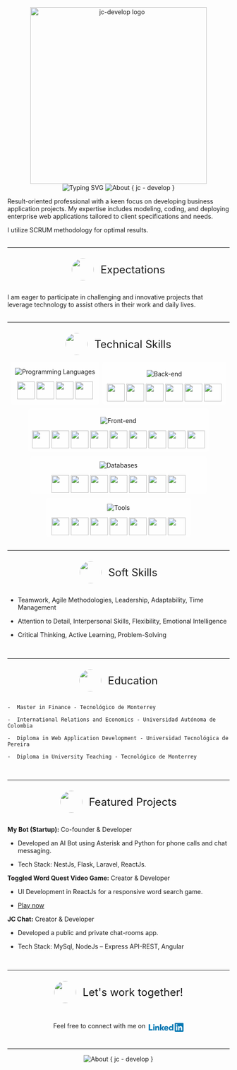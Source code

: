 <div align="center">
<img  src="https://juliancallejas.github.io/twqTest/assets/jc-develop-logo-202311.svg"  alt="jc-develop logo" width="400">
<br>
<img src="https://readme-typing-svg.demolab.com?font='Victor Mono'&size=15&duration=1500&color=ffff&center=true&vCenter=true&width=500&height=30&multiline=true&lines=Hi+there!+I'm+{+jc+-+develop+}+a+Fullstack+Developer&repeat=false" alt="Typing SVG" />

<img src="https://readme-typing-svg.demolab.com?font='Victor Mono'&size=13&duration=1500&pause=1000&color=00803E&center=true&vCenter=true&width=500&height=30&lines=Frontend+Developer;Backend+Developer;Inquisitive+by+nature;AI+enthusiast;Football+lover;Entrepreneur;Confident+and+ambitious;Self-taught+Learner;Young+at+heart;Christ+follower;Guitar+player;Finance Tutor" alt="About { jc - develop }" />
</div>

Result-oriented professional with a keen focus on developing business application projects. My expertise includes modeling, coding, and deploying enterprise web applications tailored to client specifications and needs.

I utilize SCRUM methodology for optimal results.
<br>
<br>

---

<div style="align-items:center; display:flex; gap:15px; justify-content:center; padding:10px 0 15px">
<img src="https://juliancallejas.github.io/twqTest/assets/expectations-icon.png" width=50 style="border-radius:50%" /> <span style="font-size:1.5rem">Expectations</span>
</div>

I am eager to participate in challenging and innovative projects that leverage technology to assist others in their work and daily lives.
<br>
<br>

---

<div style="align-items:center; display:flex; gap:15px; justify-content:center; padding:10px 0 15px">
<img src="https://juliancallejas.github.io/twqTest/assets/tech-skills-icon.png" width=50 style="border-radius:50%" /> <span style="font-size:1.5rem">Technical Skills</span>
</div>

<div style="display: flex; flex-wrap:wrap; gap: 8px; justify-content:center">
  <div style="width: 200px;border-radius: 5px; text-align: center; background: rgba(255,255,255,0.3)">
        <p>
          <img src="https://readme-typing-svg.demolab.com?font='Space Mono'&size=28&duration=1500&pause=2000&color=ffff&center=true&vCenter=true&width=500&height=30&lines=Programming+Languages" alt="Programming Languages" />
        </p>
        <img width=40 src="https://cdn.jsdelivr.net/gh/devicons/devicon/icons/python/python-original.svg" /> 
        <img width=40 src="https://cdn.jsdelivr.net/gh/devicons/devicon/icons/java/java-plain.svg" /> 
        <img width=40 src="https://cdn.jsdelivr.net/gh/devicons/devicon/icons/javascript/javascript-original.svg" />
        <img width=40 src="https://cdn.jsdelivr.net/gh/devicons/devicon/icons/typescript/typescript-original.svg" />
  </div>
  <div style="width:270px;border-radius: 5px; padding: 5px; text-align: center; background: rgba(255,255,255,0.3)">
        <p>
          <img src="https://readme-typing-svg.demolab.com?font='Space Mono'&size=22&duration=1630&pause=1912&color=ffff&center=true&vCenter=true&width=500&height=30&lines=Back-end" alt="Back-end" />
        </p>
        <img height=40 src="https://cdn.jsdelivr.net/gh/devicons/devicon/icons/flask/flask-original-wordmark.svg" />
        <img width=40 src="https://cdn.jsdelivr.net/gh/devicons/devicon/icons/nodejs/nodejs-original.svg" />
        <img height=40 src="https://cdn.jsdelivr.net/gh/devicons/devicon/icons/express/express-original-wordmark.svg" />
        <img width=40 src="https://cdn.jsdelivr.net/gh/devicons/devicon/icons/spring/spring-original-wordmark.svg" />
        <img width=40 src="https://cdn.jsdelivr.net/gh/devicons/devicon/icons/nestjs/nestjs-plain.svg" />
        <img width=40 src="https://cdn.jsdelivr.net/gh/devicons/devicon/icons/laravel/laravel-plain-wordmark.svg" />
  </div>
  <div style="width: 400px;border-radius: 5px; padding: 5px; text-align: center; background: rgba(255,255,255,0.3)">
        <p>
          <img src="https://readme-typing-svg.demolab.com?font='Space Mono'&size=15&duration=1530&pause=1950&color=ffff&center=true&vCenter=true&width=500&height=30&lines=Front-end" alt="Front-end" />
        </p>
        <img width=40 src="https://cdn.jsdelivr.net/gh/devicons/devicon/icons/html5/html5-original-wordmark.svg" />
        <img width=40 src="https://cdn.jsdelivr.net/gh/devicons/devicon/icons/css3/css3-original-wordmark.svg" />
        <img width=40 src="https://cdn.jsdelivr.net/gh/devicons/devicon/icons/sass/sass-original.svg" />
        <img width=40 src="https://cdn.jsdelivr.net/gh/devicons/devicon/icons/react/react-original.svg" />
        <img height=40 src="https://cdn.jsdelivr.net/gh/devicons/devicon/icons/nextjs/nextjs-original-wordmark.svg" />
        <img width=40 src="https://cdn.jsdelivr.net/gh/devicons/devicon/icons/angularjs/angularjs-original.svg" />
        <img width=40 src="https://cdn.jsdelivr.net/gh/devicons/devicon/icons/bootstrap/bootstrap-original-wordmark.svg" />
        <img width=40 src="https://cdn.jsdelivr.net/gh/devicons/devicon/icons/materialui/materialui-original.svg" />
        <img width=40 src="https://cdn.jsdelivr.net/gh/devicons/devicon/icons/tailwindcss/tailwindcss-plain.svg" />
  </div>
  <div style="width: 400px;border-radius: 5px; text-align: center; background: rgba(255,255,255,0.3)">
        <p>
          <img src="https://readme-typing-svg.demolab.com?font='Space Mono'&size=15&duration=1580&pause=1930&color=ffff&center=true&vCenter=true&width=500&height=30&lines=Databases" alt="Databases" />
        </p>
        <img height=40 src="https://cdn.jsdelivr.net/gh/devicons/devicon/icons/mysql/mysql-original-wordmark.svg" />
        <img width=40 src="https://cdn.jsdelivr.net/gh/devicons/devicon/icons/postgresql/postgresql-original.svg" />
        <img height=40 src="https://cdn.jsdelivr.net/gh/devicons/devicon/icons/sqlite/sqlite-plain-wordmark.svg" />
        <img width=40 src="https://cdn.jsdelivr.net/gh/devicons/devicon/icons/microsoftsqlserver/microsoftsqlserver-plain-wordmark.svg" />
        <img width=40 src="https://d29fhpw069ctt2.cloudfront.net/icon/image/38594/preview.svg" />
        <img width=40 src="https://cdn.jsdelivr.net/gh/devicons/devicon/icons/mongodb/mongodb-original-wordmark.svg" />
        <img height=40 src="https://miro.medium.com/v2/resize:fit:700/1*cmfoGi3FnVIBCwvmVLYgjg.png" />
  </div>
  <div style="width: 330px;border-radius: 5px; text-align: center; background: rgba(255,255,255,0.3)">
        <p>
          <img src="https://readme-typing-svg.demolab.com?font='Space Mono'&size=15&duration=1480&pause=1900&color=ffff&center=true&vCenter=true&width=500&height=30&lines=Tools" alt="Tools" />
        </p>
        <img width=40 src="https://cdn.jsdelivr.net/gh/devicons/devicon/icons/vscode/vscode-original.svg" />
        <img width=40 src="https://upload.wikimedia.org/wikipedia/commons/thumb/9/98/Apache_NetBeans_Logo.svg/444px-Apache_NetBeans_Logo.svg.png" />
        <img width=40 src="https://cdn.jsdelivr.net/gh/devicons/devicon/icons/intellij/intellij-original.svg" />
        <img width=40 src="https://cdn.jsdelivr.net/gh/devicons/devicon/icons/git/git-original.svg" />
        <img width=40 src="https://cdn.jsdelivr.net/gh/devicons/devicon/icons/github/github-original.svg" />
        <img width=40 src="https://cdn.jsdelivr.net/gh/devicons/devicon/icons/docker/docker-original.svg" />
        <img width=40 src="https://cdn.worldvectorlogo.com/logos/postman.svg" />
  </div>
</div>
<br>

---

  
<div style="align-items:center; display:flex; gap:15px; justify-content:center; padding:10px 0 15px">
<img src="https://juliancallejas.github.io/twqTest/assets/soft-skills-icon.png" width=50 style="border-radius:50%" /> <span style="font-size:1.5rem">Soft Skills</span>
</div>



- Teamwork, Agile Methodologies, Leadership, Adaptability, Time Management

- Attention to Detail, Interpersonal Skills, Flexibility, Emotional Intelligence

- Critical Thinking, Active Learning, Problem-Solving

<br>  

---

<div style="align-items:center; display:flex; gap:15px; justify-content:center; padding:10px 0 15px">
<img src="https://juliancallejas.github.io/twqTest/assets/education-icon.png" width=50 style="border-radius:50%" /> <span style="font-size:1.5rem">Education</span>
</div>
  
```
-  Master in Finance - Tecnológico de Monterrey

-  International Relations and Economics - Universidad Autónoma de Colombia

-  Diploma in Web Application Development - Universidad Tecnológica de Pereira

-  Diploma in University Teaching - Tecnológico de Monterrey
```
<br>


---

<div style="align-items:center; display:flex; gap:15px; justify-content:center; padding:10px 0 15px">
<img src="https://juliancallejas.github.io/twqTest/assets/featured-projects-icon.png" width=50 style="border-radius:50%" /> <span style="font-size:1.5rem">Featured Projects</span>
</div>

**My Bot (Startup):** Co-founder & Developer

- Developed an AI Bot using Asterisk and Python for phone calls and chat messaging.

- Tech Stack: NestJs, Flask, Laravel, ReactJs.

**Toggled Word Quest Video Game:** Creator & Developer

- UI Development in ReactJs for a responsive word search game.

- [Play now](https://juliancallejas.github.io/twqTest/)

**JC Chat:** Creator & Developer

- Developed a public and private chat-rooms app.

- Tech Stack: MySql, NodeJs – Express API-REST, Angular

  
<br>

---
<div style="align-items:center; display:flex; gap:15px; justify-content:center; padding:10px 0 15px">
<img src="https://juliancallejas.github.io/twqTest/assets/collaborate-icon.png" width=50 style="border-radius:50%" /> <span style="font-size:1.5rem">Let's work together!</span>
</div>
<div style="display: flex; align-items: center; justify-content:center ;gap: 7px">
  Feel free to connect with me on 
  <a href="https://www.linkedin.com/in/julian-callejas-jc-develop/">
    <svg viewBox="0 0 128 118"  width=80>
        <path fill="#0076b2" d="M.85 52.73h4.94v17.98h9.14v4.56H.85V52.73zM17.11 60h4.74v15.26h-4.74zm2.37-7.59a2.75 2.75 0 11-2.75 2.75 2.75 2.75 0 012.75-2.75M41.69 52.73h4.74V66.2l5.38-6.22h5.81l-6.22 7.07 6.09 8.22h-5.96l-5.04-7.55h-.06v7.55h-4.74V52.73zM24.48 60H29v2.09h.06a5 5 0 014.49-2.47c4.81 0 5.69 3.16 5.69 7.27v8.38h-4.7v-7.43c0-1.77 0-4-2.47-4s-2.85 1.93-2.85 3.92v7.55h-4.74z"></path><path fill="#0076b2" d="M67.61 65.85a2.84 2.84 0 00-2.91-2.91 3.16 3.16 0 00-3.35 2.91zm4 6.77a8.35 8.35 0 01-6.48 3c-4.74 0-8.54-3.16-8.54-8.07s3.8-8.06 8.54-8.06c4.43 0 7.21 3.16 7.21 8.06v1.49h-11a3.54 3.54 0 003.57 3 4 4 0 003.38-1.87zM82.23 63.68A3.89 3.89 0 1086 67.57a3.6 3.6 0 00-3.8-3.89m8.2 11.58H86v-2a6 6 0 01-4.71 2.4c-4.56 0-7.56-3.29-7.56-7.94 0-4.27 2.66-8.19 7-8.19a5.73 5.73 0 014.87 2h.06v-8.8h4.74z"></path><path fill="#0076b2" d="M124.78 48H97.51a2.34 2.34 0 00-2.36 2.31v27.38A2.34 2.34 0 0097.51 80h27.27a2.34 2.34 0 002.37-2.31V50.31a2.34 2.34 0 00-2.37-2.31z"></path><path fill="#fff" d="M99.89 60h4.75v15.27h-4.75zm2.37-7.59a2.75 2.75 0 11-2.75 2.75 2.75 2.75 0 012.75-2.75M107.61 60h4.55v2.09h.06a5 5 0 014.49-2.47c4.81 0 5.69 3.16 5.69 7.27v8.38h-4.74v-7.43c0-1.77 0-4-2.47-4s-2.85 1.93-2.85 3.92v7.55h-4.74z"></path>
    </svg>
  </a>
</div>

---
<div align="center"><img src="https://readme-typing-svg.demolab.com?font='Victor Mono'&size=13&duration=1500&pause=1000&color=00803E&center=true&vCenter=true&width=500&height=30&lines={+jc+-+develop+};Thanks+for+visiting+my+profile" alt="About { jc - develop }" /></div>
